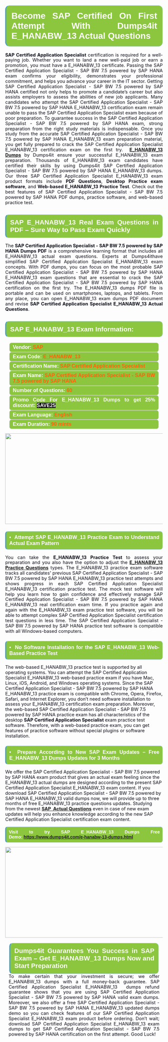 

<h1 style="text-align: justify;"><span style="font-family:Arial,Helvetica,sans-serif;"><strong><span style="display: block; color: #FFFFFF; background: #8cc63f; border: 0.5px solid #AED6F1; border-left: 3px solid #3498DB; padding: .6em; border-radius: 0.5em;">Become SAP Certified On First Attempt With Dumps4it E_HANABW_13 Actual Questions </span></strong></span></h1>

<p style="margin: 0in 0.0001pt; text-align: justify;"><span style="font-size:11pt"><span style="line-height:115%"><span sans-serif="" style="font-family:Arial,"><span style="color:#0e101a"><strong>SAP Certified Application Specialist</strong> certification is required for a well-paying job. Whether you want to land a new well-paid job or earn a promotion, you must have a E_HANABW_13 certificate. Passing the SAP Certified Application Specialist - SAP BW 7.5 powered by SAP HANA exam confirms your eligibility, demonstrates your professional commitment, and helps you advance your career in the IT sector. Getting SAP Certified Application Specialist - SAP BW 7.5 powered by SAP HANA certified not only helps to promote a candidate’s career but also assists employers to assess the abilities of new job applicants. Many candidates who attempt the SAP Certified Application Specialist - SAP BW 7.5 powered by SAP HANA E_HANABW_13 certification exam remain unable to pass the SAP Certified Application Specialist exam because of poor preparation. To guarantee success in the SAP Certified Application Specialist - SAP BW 7.5 powered by SAP HANA exam, strong preparation from the right study materials is indispensable. Once you study from the accurate SAP Certified Application Specialist - SAP BW 7.5 powered by SAP HANA E_HANABW_13 exam preparation material, you get fully prepared to crack the SAP Certified Application Specialist E_HANABW_13 certification exam on the first try. <b> <a href="https://www.dumps4it.com/e-hanabw-13-dumps.html">E_HANABW_13 Dumps</a> </b>by<b> </b>Dumps4it ensure your successful E_HANABW_13 exam preparation. Thousands of E_HANABW_13 exam candidates have certified their skills by using Dumps4it SAP Certified Application Specialist - SAP BW 7.5 powered by SAP HANA E_HANABW_13 dumps. Our three SAP Certified Application Specialist E_HANABW_13 exam product formats include <strong>PDF Questions</strong>, <strong>Desktop Practice exam software</strong>, and <strong>Web-based E_HANABW_13 Practice Test</strong>. Check out the best features of SAP Certified Application Specialist - SAP BW 7.5 powered by SAP HANA PDF dumps, practice software, and web-based practice test.</span></span></span></span></p>

<h2 style="text-align: justify;"><span style="font-family:Arial,Helvetica,sans-serif;"><strong><span style="display: block; color: #FFFFFF; background: #8cc63f; border: 0.5px solid #AED6F1; border-left: 3px solid #3498DB; padding: .6em; border-radius: 0.5em;">SAP E_HANABW_13 Real Exam Questions in PDF – Sure Way to Pass Exam Quickly</span></strong></span></h2>

<p style="text-align: justify;"><span style="font-size:11pt"><span style="line-height:115%"><span sans-serif="" style="font-family:Arial,"><span style="color:#0e101a">The <strong>SAP Certified Application Specialist - SAP BW 7.5 powered by SAP HANA Dumps PDF</strong> is a comprehensive learning format that includes all E_HANABW_13 actual exam questions. Experts at Dumps4ithave simplified SAP Certified Application Specialist E_HANABW_13 exam concepts. With PDF dumps, you can focus on the most probable SAP Certified Application Specialist - SAP BW 7.5 powered by SAP HANA E_HANABW_13 exam questions that are essential to crack the SAP Certified Application Specialist - SAP BW 7.5 powered by SAP HANA certification on the first try. The E_HANABW_13 dumps PDF file is portable and can be used on smartphones, laptops, and tablets. From any place, you can open E_HANABW_13 exam dumps PDF document and revise <strong>SAP Certified Application Specialist E_HANABW_13 Actual Questions</strong>. </span></span></span></span><span style="font-size:11pt"><span style="line-height:normal"><span sans-serif="" style="font-family:Calibri,"><span style="font-size:12.0pt"><span style="color:#0e101a"><span style="font-size:12pt"><span new="" roman="" style="font-family:" times=""><span calibri="" style="font-family:"><span style="color:#0e101a"><span style="font-size:14px;"> </span></span></span></span></span></span></span></span></span></span></p>

<h2 style="text-align: justify;"><span style="font-family:Arial,Helvetica,sans-serif;"><strong><span style="display: block; color: #FFFFFF; background: #8cc63f; border: 0.5px solid #AED6F1; border-left: 3px solid #3498DB; padding: .6em; border-radius: 0.5em;">SAP E_HANABW_13 Exam Information:</span></strong></span></h2>

<div style="margin: 0cm 10pt; background: rgb(140, 198, 63); border: 1px solid rgb(204, 204, 204); padding: 5px 10px; border-radius: 0.5em; text-align: justify;"><span style="font-family:Arial,Helvetica,sans-serif;"><span style="font-size: 11pt;"><span style="line-height: normal;"><strong><span style="font-size: 12.0pt;"><span style="color: #FFFFFF;">Vendor:</span> <span style="color: #FF6106;">SAP</span></span></strong></span></span></span></div>

<div style="margin: 0cm 10pt; background: rgb(140, 198, 63); border: 1px solid rgb(204, 204, 204); padding: 5px 10px; border-radius: 0.5em; text-align: justify;"><span style="font-family:Arial,Helvetica,sans-serif;"><span style="font-size: 11pt;"><span style="line-height: normal;"><strong><span style="font-size: 12.0pt;"><span style="color: #FFFFFF;">Exam Code:</span> <span style="color: #FF6106;">E_HANABW_13</span></span></strong></span></span></span></div>

<div style="margin: 0cm 10pt; background: rgb(140, 198, 63); border: 1px solid rgb(204, 204, 204); padding: 5px 10px; border-radius: 0.5em; text-align: justify;"><span style="font-family:Arial,Helvetica,sans-serif;"><span style="font-size: 11pt;"><span style="line-height: normal;"><strong><span style="font-size: 12.0pt;"><span style="color: #FFFFFF;">Certification Name:</span> <span style="color: #FF6106;">SAP Certified Application Specialist</span></span></strong></span></span></span></div>

<div style="margin: 0cm 10pt; background: rgb(140, 198, 63); border: 1px solid rgb(204, 204, 204); padding: 5px 10px; border-radius: 0.5em; text-align: justify;"><span style="font-family:Arial,Helvetica,sans-serif;"><span style="font-size: 11pt;"><span style="line-height: normal;"><strong><span style="font-size: 12.0pt;"><span style="color: #FFFFFF;">Exam Name:</span> <span style="color: #FF6106;">SAP Certified Application Specialist - SAP BW 7.5 powered by SAP HANA</span></span></strong></span></span></span></div>

<div style="margin: 0cm 10pt; background: rgb(140, 198, 63); border: 1px solid rgb(204, 204, 204); padding: 5px 10px; border-radius: 0.5em; text-align: justify;"><span style="font-family:Arial,Helvetica,sans-serif;"><span style="font-size: 11pt;"><span style="line-height: normal;"><strong><span style="font-size: 12.0pt;"><span style="color: #FFFFFF;">Number of Questions: </span><span style="color: #FF6106;">60</span></span></strong></span></span></span></div>

<div style="margin: 0cm 10pt; background: rgb(140, 198, 63); border: 1px solid rgb(204, 204, 204); padding: 5px 10px; border-radius: 0.5em; text-align: justify;"><span style="font-family:Arial,Helvetica,sans-serif;"><span style="font-size: 11pt;"><span style="line-height: normal;"><strong><span style="font-size: 12.0pt;"><span style="color: #FFFFFF;">Promo Code For E_HANABW_13 Dumps to get 25% discount: </span><span style="color:#FFFFFF;"><span style="background-color:#000000;">SAVE25</span></span></span></strong></span></span></span></div>

<div style="margin: 0cm 10pt; background: rgb(140, 198, 63); border: 1px solid rgb(204, 204, 204); padding: 5px 10px; border-radius: 0.5em; text-align: justify;"><span style="font-family:Arial,Helvetica,sans-serif;"><span style="font-size: 11pt;"><span style="line-height: normal;"><strong><span style="font-size: 12.0pt;"><span style="color: #FFFFFF;">Exam Language:</span> <span style="color: #FF6106;">English</span></span></strong></span></span></span></div>

<div style="margin: 0cm 10pt; background: rgb(140, 198, 63); border: 1px solid rgb(204, 204, 204); padding: 5px 10px; border-radius: 0.5em; text-align: justify;"><span style="font-family:Arial,Helvetica,sans-serif;"><span style="font-size: 11pt;"><span style="line-height: normal;"><strong><span style="font-size: 12.0pt;"><span style="color: #FFFFFF;">Exam Duration: </span><span style="color: #FF6106;">90 mints</span></span></strong></span></span></span></div>

<p style="text-align: center;"><a href="https://www.dumps4it.com/e-hanabw-13-dumps.html"><img src="https://i.imgur.com/a474NNd.jpg" style="height: 290px; width: 700px;" /></a></p>

<h3 style="text-align: justify;"><span style="font-family:Arial,Helvetica,sans-serif;"><strong><span style="display: block; color: #FFFFFF; background: #8cc63f; border: 0.5px solid #AED6F1; border-left: 3px solid #3498DB; padding: .6em; border-radius: 0.5em;">•  Attempt SAP E_HANABW_13 Practice Exam to Understand Actual Exam Pattern </span></strong></span></h3>

<p style="text-align:justify; margin-right:0in; margin-left:0in"><span style="font-size:11pt"><span style="line-height:115%"><span sans-serif="" style="font-family:Arial,"><span style="color:#0e101a">You can take the <strong>E_HANABW_13 Practice Test </strong>to assess your preparation and you also have the option to adjust the <a href="https://www.dumps4it.com/e-hanabw-13-dumps.html"><strong>E_HANABW_13 Practice Questions</strong></a> types. The E_HANABW_13 practice exam software tracks all candidates' previous SAP Certified Application Specialist - SAP BW 7.5 powered by SAP HANA E_HANABW_13 practice test attempts and shows progress in each SAP Certified Application Specialist E_HANABW_13 certification practice test. The mock test software will help you learn how to gain confidence and effectively manage SAP Certified Application Specialist - SAP BW 7.5 powered by SAP HANA E_HANABW_13 real certification exam time. If you practice again and again with the E_HANABW_13 exam practice test software, you will be able to attempt complex SAP Certified Application Specialist certification test questions in less time. The SAP Certified Application Specialist - SAP BW 7.5 powered by SAP HANA practice test software is compatible with all Windows-based computers.</span></span></span></span></p>

<h3 style="text-align: justify;"><span style="font-family:Arial,Helvetica,sans-serif;"><strong><span style="display: block; color: #FFFFFF; background: #8cc63f; border: 0.5px solid #AED6F1; border-left: 3px solid #3498DB; padding: .6em; border-radius: 0.5em;">•  No Software Installation for the SAP E_HANABW_13 Web-Based Practice Test </span></strong></span></h3>

<p><span style="font-size:11pt"><span style="line-height:115%"><span sans-serif="" style="font-family:Arial,"><span style="color:#0e101a">The web-based E_HANABW_13 practice test is supported by all operating systems. You can attempt the SAP Certified Application Specialist E_HANABW_13 web-based practice exam if you have Mac, Linux, iOS, Android, and Windows operating systems. Since the SAP Certified Application Specialist - SAP BW 7.5 powered by SAP HANA E_HANABW_13 practice exam is compatible with Chrome, Opera, Firefox, Safari, and Internet Explorer, you don’t need software installation to assess your E_HANABW_13 certification exam preparation. Moreover, the web-based SAP Certified Application Specialist - SAP BW 7.5 powered by SAP HANA practice exam has all characteristics of the desktop <strong>SAP Certified Application Specialist </strong>exam practice test software. Therefore, with a web-based practice exam, you can get features of practice software without special plugins or software installation.</span></span></span></span></p>

<h3 style="text-align: justify;"><span style="font-family:Arial,Helvetica,sans-serif;"><strong><span style="display: block; color: #FFFFFF; background: #8cc63f; border: 0.5px solid #AED6F1; border-left: 3px solid #3498DB; padding: .6em; border-radius: 0.5em;">•  Prepare According to New SAP Exam Updates – Free E_HANABW_13 Dumps Updates for 3 Months</span></strong></span></h3>

<p><span style="font-size:11pt"><span style="line-height:115%"><span sans-serif="" style="font-family:Arial,"><span style="color:#0e101a">We offer the SAP Certified Application Specialist - SAP BW 7.5 powered by SAP HANA exam product that gives an actual exam feeling since the E_HANABW_13 actual dumps are designed according to the present SAP Certified Application Specialist E_HANABW_13 exam content. If you download SAP Certified Application Specialist - SAP BW 7.5 powered by SAP HANA E_HANABW_13 valid dumps now, we will provide up to three months of free E_HANABW_13 practice questions updates. Studying from the newest <a href="https://www.dumps4it.com/sap-real-exams.html"><strong>SAP  Actual Questions</strong></a> even in case of new exam updates will help you enhance knowledge according to the new SAP Certified Application Specialist certification exam content.</span></span></span></span></p>

<p style="text-align:justify; margin-right:0in; margin-left:0in"><span style="font-family:Arial,Helvetica,sans-serif;"><strong><span style="display: block; color: #FFFFFF; background: #8cc63f; border: 0.5px solid #AED6F1; border-left: 3px solid #3498DB; padding: .6em; border-radius: 0.5em;"><span ms="" trebuchet="">Visit to try SAP E_HANABW_13 Dumps Free Demo: </span><a href="https://www.dumps4it.com/e-hanabw-13-dumps.html" ms="" trebuchet="">https://www.dumps4it.com/e-hanabw-13-dumps.html</a></span></strong></span></p>

<p style="margin: 0in 0.0001pt; text-align: center;"><a href="https://www.dumps4it.com/e-hanabw-13-dumps.html"><img src="https://i.imgur.com/tHvwmqt.jpg" style="height: 290px; width: 700px;" /></a></p>

<p style="margin: 0in 0.0001pt; text-align: center;"> </p>

<h2 style="margin: 0in 10pt; text-align: justify;"><span style="font-family:Arial,Helvetica,sans-serif;"><strong><span style="display: block; color: #FFFFFF; background: #8cc63f; border: 0.5px solid #AED6F1; border-left: 3px solid #3498DB; padding: .6em; border-radius: 0.5em;">Dumps4it Guarantees You Success in SAP Exam – Get E_HANABW_13 Dumps Now and Start Preparation </span></strong></span></h2>

<p style="text-align:justify; margin:0in 8pt"><span style="font-size:11pt"><span style="line-height:115%"><span sans-serif="" style="font-family:Arial,"><span style="color:#0e101a">To make certain that your investment is secure; we offer E_HANABW_13 dumps with a full money-back guarantee. SAP Certified Application Specialist E_HANABW_13  dumps refund guarantee shows that you are using SAP Certified Application Specialist - SAP BW 7.5 powered by SAP HANA valid exam dumps. Moreover, we also offer a free SAP Certified Application Specialist - SAP BW 7.5 powered by SAP HANA E_HANABW_13 updated dumps demo so you can check features of our SAP Certified Application Specialist E_HANABW_13 exam product before ordering. Don’t wait; download SAP Certified Application Specialist E_HANABW_13 exam dumps to get SAP Certified Application Specialist - SAP BW 7.5 powered by SAP HANA certification on the first attempt. Good Luck!</span></span></span></span></p>
<gdiv></gdiv><gdiv></gdiv><gdiv></gdiv><gdiv></gdiv><gdiv></gdiv><gdiv></gdiv><gdiv></gdiv><gdiv></gdiv><gdiv></gdiv><gdiv></gdiv><gdiv></gdiv><gdiv></gdiv><gdiv></gdiv><gdiv></gdiv><gdiv></gdiv><gdiv></gdiv><gdiv></gdiv><gdiv></gdiv><gdiv></gdiv><gdiv></gdiv><gdiv></gdiv><gdiv></gdiv><gdiv></gdiv><gdiv></gdiv><gdiv></gdiv><gdiv></gdiv><gdiv></gdiv><gdiv></gdiv><gdiv></gdiv><gdiv></gdiv>
